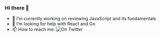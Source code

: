 ### Hi there 👋
 - 🔭 I’m currently working on reviewing JavaScript and its fundamentals
 - 🤔 I’m looking for help with React and Go
 - 📫 How to reach me: ![On Twitter](https://twitter.com/Coding_CW)

<!--
**ColeWebster/ColeWebster** is a ✨ _special_ ✨ repository because its `README.md` (this file) appears on your GitHub profile.

Here are some ideas to get you started:

- 🔭 I’m currently working on ...
- 🌱 I’m currently learning ...
- 👯 I’m looking to collaborate on ...
- 🤔 I’m looking for help with ...
- 💬 Ask me about ...
- 📫 How to reach me: ...
- 😄 Pronouns: ...
- ⚡ Fun fact: ...
-->
